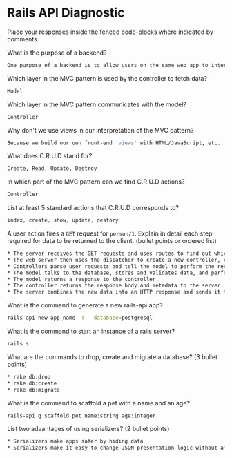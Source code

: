 # Rails API Diagnostic

Place your responses inside the fenced code-blocks where indicated by comments.


What is the purpose of a backend?

```bash
One purpose of a backend is to allow users on the same web app to interact with each other. Without a backend, users would not be able to do this, thus limiting what our web app is able to do. Another purpose of a backend is to store data that can persist over time.
```

Which layer in the MVC pattern is used by the controller to fetch data?

```bash
Model
```

Which layer in the MVC pattern communicates with the model?

```bash
Controller
```

Why don't we use views in our interpretation of the MVC pattern?

```bash
Because we build our own front-end 'views' with HTML/JavaScript, etc.
```

What does C.R.U.D stand for?

```bash
Create, Read, Update, Destroy
```

In which part of the MVC pattern can we find C.R.U.D actions?

```bash
Controller
```
List at least 5 standard actions that C.R.U.D corresponds to?

```bash
index, create, show, update, destory
```

A user action fires a `GET` request for `person/1`. Explain in detail each step
required for data to be returned to the client. (bullet points or ordered list)

```bash
* The server receives the GET requests and uses routes to find out which controller to use.
* The web server then uses the dispatcher to create a new controller, call the action and pass the parameters.
* Controllers parse user requests and tell the model to perform the request.
* The model talks to the database, stores and validates data, and performs the business logic.
* The model returns a response to the controller.
* The controller returns the response body and metadata to the server.
* The server combines the raw data into an HTTP response and sends it to the user.
```

What is the command to generate a new rails-api app?

```bash
rails-api new app_name -T --database=postgresql
```

What is the command to start an instance of a rails server?

```bash
rails s
```

What are the commands to drop, create and migrate a database? (3 bullet points)

```bash
* rake db:drop
* rake db:create
* rake db:migrate
```

What is the command to scaffold a pet with a name and an age?

```bash
rails-api g scaffold pet name:string age:integer
```

List two advantages of using serializers? (2 bullet points)

```bash
* Serializers make apps safer by hiding data
* Serializers make it easy to change JSON presentation logic without affecting underlying model logic
```
